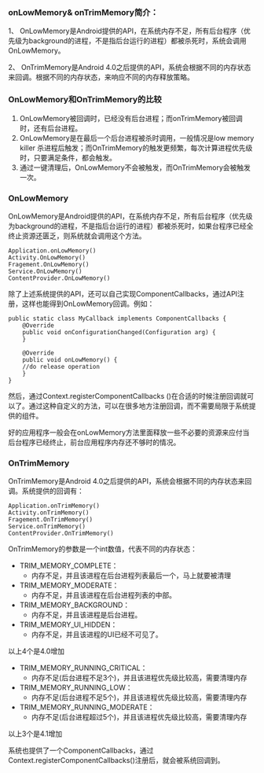 ### onLowMemory& onTrimMemory简介：
1、 OnLowMemory是Android提供的API，在系统内存不足，所有后台程序（优先级为background的进程，不是指后台运行的进程）都被杀死时，系统会调用OnLowMemory。

2、 OnTrimMemory是Android 4.0之后提供的API，系统会根据不同的内存状态来回调。根据不同的内存状态，来响应不同的内存释放策略。


### OnLowMemory和OnTrimMemory的比较
1) OnLowMemory被回调时，已经没有后台进程；而onTrimMemory被回调时，还有后台进程。
2) OnLowMemory是在最后一个后台进程被杀时调用，一般情况是low memory killer 杀进程后触发；而OnTrimMemory的触发更频繁，每次计算进程优先级时，只要满足条件，都会触发。
3) 通过一键清理后，OnLowMemory不会被触发，而OnTrimMemory会被触发一次。


### OnLowMemory
OnLowMemory是Android提供的API，在系统内存不足，所有后台程序（优先级为background的进程，不是指后台运行的进程）都被杀死时，如果台程序已经全终止资源还匮乏，则系统就会调用这个方法。
```
Application.onLowMemory()
Activity.OnLowMemory()
Fragement.OnLowMemory()
Service.OnLowMemory()
ContentProvider.OnLowMemory()
```

除了上述系统提供的API，还可以自己实现ComponentCallbacks，通过API注册，这样也能得到OnLowMemory回调。例如：
```
public static class MyCallback implements ComponentCallbacks {
    @Override
    public void onConfigurationChanged(Configuration arg) {
    }

    @Override
    public void onLowMemory() {
    //do release operation
    }
}
```
然后，通过Context.registerComponentCallbacks ()在合适的时候注册回调就可以了。通过这种自定义的方法，可以在很多地方注册回调，而不需要局限于系统提供的组件。

好的应用程序一般会在onLowMemory方法里面释放一些不必要的资源来应付当后台程序已经终止，前台应用程序内存还不够时的情况。


### OnTrimMemory
OnTrimMemory是Android 4.0之后提供的API，系统会根据不同的内存状态来回调。系统提供的回调有：
```
Application.onTrimMemory()
Activity.onTrimMemory()
Fragement.OnTrimMemory()
Service.onTrimMemory()
ContentProvider.OnTrimMemory()
```
OnTrimMemory的参数是一个int数值，代表不同的内存状态：
- TRIM_MEMORY_COMPLETE：  
    - 内存不足，并且该进程在后台进程列表最后一个，马上就要被清理
- TRIM_MEMORY_MODERATE：
    - 内存不足，并且该进程在后台进程列表的中部。
- TRIM_MEMORY_BACKGROUND：
    - 内存不足，并且该进程是后台进程。
- TRIM_MEMORY_UI_HIDDEN：
    - 内存不足，并且该进程的UI已经不可见了。 
    
以上4个是4.0增加

- TRIM_MEMORY_RUNNING_CRITICAL：
    - 内存不足(后台进程不足3个)，并且该进程优先级比较高，需要清理内存
- TRIM_MEMORY_RUNNING_LOW：
    - 内存不足(后台进程不足5个)，并且该进程优先级比较高，需要清理内存
- TRIM_MEMORY_RUNNING_MODERATE：
    - 内存不足(后台进程超过5个)，并且该进程优先级比较高，需要清理内存 
    
以上3个是4.1增加

系统也提供了一个ComponentCallbacks，通过Context.registerComponentCallbacks()注册后，就会被系统回调到。
